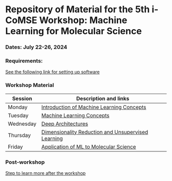 # Repository of Material for the 5th i-CoMSE Workshop: Machine Learning for Molecular Science
### Dates: July 22-26, 2024

### Requirements:
[See the following link for setting up software](Day_1/settingup.md)

### Workshop Material

| Session             |   Description and links      |
|---------------------|---------------------|
| Monday    | [Introduction of Machine Learning Concepts](Day_1/README.md)           |              
| Tuesday   | [Machine Learning Concepts](Day_2/README.md)        |                
| Wednesday | [Deep Architectures](Day_3/README.md)                    |        
| Thursday | [Dimensionality Reduction and Unsupervised Learning](Day_4/README.md)                |               
| Friday    | [Application of ML to Molecular Science](Day_5/README.md)     	      	    |         

### Post-workshop
[Step to learn more after the workshop](nextsteps.md)
